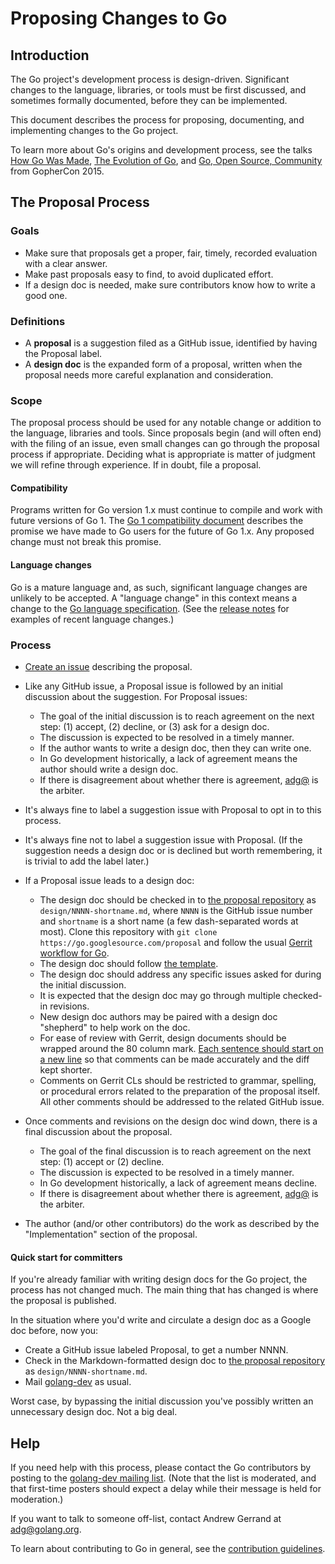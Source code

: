 # Proposing Changes to Go

## Introduction

The Go project's development process is design-driven.
Significant changes to the language, libraries, or tools must be first
discussed, and sometimes formally documented, before they can be implemented.

This document describes the process for proposing, documenting, and
implementing changes to the Go project.

To learn more about Go's origins and development process, see the talks
[How Go Was Made](http://talks.golang.org/2015/how-go-was-made.slide),
[The Evolution of Go](http://talks.golang.org/2015/gophercon-goevolution.slide),
and [Go, Open Source, Community](http://blog.golang.org/open-source)
from GopherCon 2015.

## The Proposal Process

### Goals

- Make sure that proposals get a proper, fair, timely, recorded evaluation with
  a clear answer.
- Make past proposals easy to find, to avoid duplicated effort.
- If a design doc is needed, make sure contributors know how to write a good one.

### Definitions

- A **proposal** is a suggestion filed as a GitHub issue, identified by having
  the Proposal label.
- A **design doc** is the expanded form of a proposal, written when the
  proposal needs more careful explanation and consideration.

### Scope

The proposal process should be used for any notable change or addition to the
language, libraries and tools.
Since proposals begin (and will often end) with the filing of an issue, even
small changes can go through the proposal process if appropriate.
Deciding what is appropriate is matter of judgment we will refine through
experience.
If in doubt, file a proposal.

#### Compatibility

Programs written for Go version 1.x must continue to compile and work with
future versions of Go 1.
The [Go 1 compatibility document](http://golang.org/doc/go1compat) describes
the promise we have made to Go users for the future of Go 1.x.
Any proposed change must not break this promise.

#### Language changes

Go is a mature language and, as such, significant language changes are unlikely
to be accepted.
A "language change" in this context means a change to the
[Go language specification](https://golang.org/ref/spec).
(See the [release notes](https://golang.org/doc/devel/release.html) for
examples of recent language changes.)

### Process

- [Create an issue](https://golang.org/issue/new) describing the proposal.

- Like any GitHub issue, a Proposal issue is followed by an initial discussion
  about the suggestion. For Proposal issues:
	- The goal of the initial discussion is to reach agreement on the next step:
		(1) accept, (2) decline, or (3) ask for a design doc.
	- The discussion is expected to be resolved in a timely manner.
	- If the author wants to write a design doc, then they can write one.
	- In Go development historically, a lack of agreement means the
	  author should write a design doc.
	- If there is disagreement about whether there is agreement,
	  [adg@](mailto:adg@golang.org) is the arbiter.

- It's always fine to label a suggestion issue with Proposal to opt in to this process.

- It's always fine not to label a suggestion issue with Proposal.
  (If the suggestion needs a design doc or is declined but worth remembering,
  it is trivial to add the label later.)

- If a Proposal issue leads to a design doc:
	- The design doc should be checked in to [the proposal repository](https://github.com/golang/proposal/) as `design/NNNN-shortname.md`,
	  where `NNNN` is the GitHub issue number and `shortname` is a short name
	  (a few dash-separated words at most).
	  Clone this repository with `git clone https://go.googlesource.com/proposal`
	  and follow the usual [Gerrit workflow for Go](https://golang.org/doc/contribute.html#Code_review).
	- The design doc should follow [the template](design/TEMPLATE.md).
	- The design doc should address any specific issues asked for during the
	  initial discussion.
	- It is expected that the design doc may go through multiple checked-in revisions.
	- New design doc authors may be paired with a design doc "shepherd" to help work
	  on the doc.
	- For ease of review with Gerrit, design documents should be wrapped around the
          80 column mark. [Each sentence should start on a new line](http://rhodesmill.org/brandon/2012/one-sentence-per-line/)
          so that comments can be made accurately and the diff kept shorter.
	- Comments on Gerrit CLs should be restricted to grammar, spelling, or
          procedural errors related to the preparation of the proposal itself.
          All other comments should be addressed to the related GitHub issue.

- Once comments and revisions on the design doc wind down, there is a final
  discussion about the proposal.
	- The goal of the final discussion is to reach agreement on the next step:
		(1) accept or (2) decline.
	- The discussion is expected to be resolved in a timely manner.
	- In Go development historically, a lack of agreement means decline.
	- If there is disagreement about whether there is agreement,
	  [adg@](mailto:adg@golang.org) is the arbiter.

- The author (and/or other contributors) do the work as described by the
  "Implementation" section of the proposal.

#### Quick start for committers

If you're already familiar with writing design docs for the Go project,
the process has not changed much.
The main thing that has changed is where the proposal is published.

In the situation where you'd write and circulate a design doc as a Google doc
before, now you:

- Create a GitHub issue labeled Proposal, to get a number NNNN.
- Check in the Markdown-formatted design doc to
  [the proposal repository](https://github.com/golang/proposal/)
  as `design/NNNN-shortname.md`.
- Mail [golang-dev](https://groups.google.com/group/golang-dev/) as usual.

Worst case, by bypassing the initial discussion you've possibly written an
unnecessary design doc. Not a big deal.

## Help

If you need help with this process, please contact the Go contributors by posting
to the [golang-dev mailing list](https://groups.google.com/group/golang-dev).
(Note that the list is moderated, and that first-time posters should expect a
delay while their message is held for moderation.)

If you want to talk to someone off-list, contact Andrew Gerrand at <adg@golang.org>.

To learn about contributing to Go in general, see the
[contribution guidelines](https://golang.org/doc/contribute.html).
